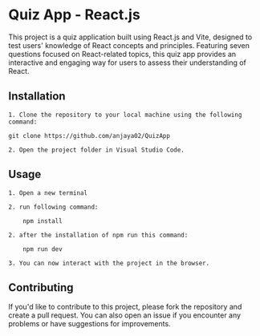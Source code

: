 
# Quiz App - React.js


This project is a quiz application built using React.js and Vite, designed to test users' knowledge of React concepts and principles. Featuring seven questions focused on React-related topics, this quiz app provides an interactive and engaging way for users to assess their understanding of React.

## Installation

    1. Clone the repository to your local machine using the following command:

    git clone https://github.com/anjaya02/QuizApp

    2. Open the project folder in Visual Studio Code.

 

## Usage

    1. Open a new terminal

    2. run following command:

        npm install

    2. after the installation of npm run this command:

        npm run dev
        
    3. You can now interact with the project in the browser.


## Contributing

If you'd like to contribute to this project, please fork the repository and create a pull request. You can also open an issue if you encounter any problems or have suggestions for improvements.






